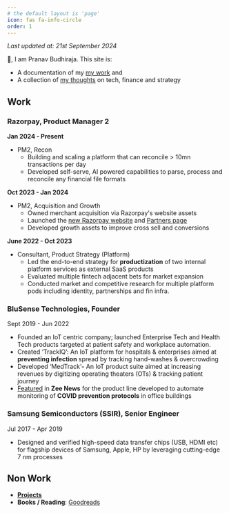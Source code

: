 ```yaml
---
# the default layout is 'page'
icon: fas fa-info-circle
order: 1
---
```


*Last updated at: 21st September 2024*

👋, I am Pranav Budhiraja. This site is:
* A documentation of my [my work](https://pranavbudhiraja.com/about/#work) and
* A collection of [my thoughts](https://pranavbudhiraja.com/) on tech, finance and strategy

## Work

### Razorpay, Product Manager 2

**Jan 2024 - Present** 
* PM2, Recon
	* Building and scaling a platform that can reconcile > 10mn transactions per day
	* Developed self-serve, AI powered capabilities to parse, process and reconcile any financial file formats

**Oct 2023 - Jan 2024**
* PM2, Acquisition and Growth
	* Owned merchant acquisition via Razorpay's website assets
	* Launched the [new Razorpay website](https://razorpay.com/) and [Partners page](https://razorpay.com/partners/)
	* Developed growth assets to improve cross sell and conversions

**June 2022 - Oct 2023**
* Consultant, Product Strategy (Platform)
	* Led the end-to-end strategy for **productization** of two internal platform services as external SaaS products
	* Evaluated multiple fintech adjacent bets for market expansion
	* Conducted market and competitive research for multiple platform pods including identity, partnerships and fin infra.

### BluSense Technologies, Founder

Sept 2019 - Jun 2022

* Founded an IoT centric company; launched Enterprise Tech and Health Tech products targeted at patient safety and workplace automation.
* Created ‘TrackIQ’: An IoT platform for hospitals & enterprises aimed at **preventing infection** spread by tracking hand-washes & overcrowding
* Developed ‘MedTrack’**-** An IoT product suite aimed at increasing revenues by digitizing operating theaters (OTs) & tracking patient journey
* [Featured](https://zeenews.india.com/hindi/india/app-for-hand-washing-and-social-distancing/713251) in **Zee News** for the product line developed to automate monitoring of **COVID prevention protocols** in office buildings

### Samsung Semiconductors (SSIR), Senior Engineer

Jul 2017 - Apr 2019

* Designed and verified high-speed data transfer chips (USB, HDMI etc) for flagship devices of Samsung, Apple, HP by leveraging cutting-edge 7 nm processes
## Non Work

* **[Projects](https://pranavbudhiraja.com/projects)**
* **Books / Reading**: [Goodreads](https://www.goodreads.com/user/show/124220302-pranav-budhiraja)